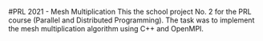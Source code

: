 #PRL 2021 - Mesh Multiplication
This the school project No. 2 for the PRL course (Parallel and Distributed Programming). The task was to implement the mesh multiplication algorithm using C++ and OpenMPI.
